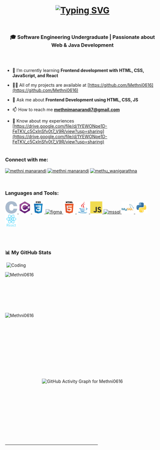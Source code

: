 <h1 align="center"><a href="https://git.io/typing-svg"><img src="https://readme-typing-svg.demolab.com?font=Fira+Code&size=24&pause=1000&width=435&lines=Hi+%2C+I'm+Methni+Manarandi+%F0%9F%91%8B;Software+Engineering+student+;Learning%2C+Building+%26+Coding" alt="Typing SVG" /></a></h1>
<br>


<h3 align="center">🎓 Software Engineering Undergraduate | Passionate about Web & Java Development</h3>

<br><br>



- 🌱 I’m currently learning **Frontend development with HTML, CSS, JavaScript, and React**

- 👨‍💻 All of my projects are available at [https://github.com/Methni0616](https://github.com/Methni0616)

- 💬 Ask me about **Frontend Development using HTML, CSS, JS**

- 📫 How to reach me **methnimanarandi7@gmail.com**

- 📄 Know about my experiences [https://drive.google.com/file/d/1YEWONpe1D-FeTKV_c5CxInSfv0t7_V9R/view?usp=sharing](https://drive.google.com/file/d/1YEWONpe1D-FeTKV_c5CxInSfv0t7_V9R/view?usp=sharing)
<br><br>
<h3 align="left">Connect with me:</h3>
<p align="left">
<a href="https://www.linkedin.com/in/methni-manarandi-196465270" target="_blank"><img align="center" src="https://raw.githubusercontent.com/rahuldkjain/github-profile-readme-generator/master/src/images/icons/Social/linked-in-alt.svg" alt="methni manarandi" height="30" width="40" /></a>
<a href="https://web.facebook.com/methni.manarandi" target="_blank"><img align="center" src="https://raw.githubusercontent.com/rahuldkjain/github-profile-readme-generator/master/src/images/icons/Social/facebook.svg" alt="methni manarandi" height="30" width="40" /></a>
<a href="https://instagram.com/methu_wanigarathna" target="blank"><img align="center" src="https://raw.githubusercontent.com/rahuldkjain/github-profile-readme-generator/master/src/images/icons/Social/instagram.svg" alt="methu_wanigarathna" height="30" width="40" /></a>
</p>
<br>
<h3 align="left">Languages and Tools:</h3>
<p align="left"> <a href="https://www.cprogramming.com/" target="_blank" rel="noreferrer"> <img src="https://raw.githubusercontent.com/devicons/devicon/master/icons/c/c-original.svg" alt="c" width="40" height="40"/> </a> <a href="https://www.w3schools.com/cs/" target="_blank" rel="noreferrer"> <img src="https://raw.githubusercontent.com/devicons/devicon/master/icons/csharp/csharp-original.svg" alt="csharp" width="40" height="40"/> </a> <a href="https://www.w3schools.com/css/" target="_blank" rel="noreferrer"> <img src="https://raw.githubusercontent.com/devicons/devicon/master/icons/css3/css3-original-wordmark.svg" alt="css3" width="40" height="40"/> </a> <a href="https://www.figma.com/" target="_blank" rel="noreferrer"> <img src="https://www.vectorlogo.zone/logos/figma/figma-icon.svg" alt="figma" width="40" height="40"/> </a> <a href="https://www.w3.org/html/" target="_blank" rel="noreferrer"> <img src="https://raw.githubusercontent.com/devicons/devicon/master/icons/html5/html5-original-wordmark.svg" alt="html5" width="40" height="40"/> </a> <a href="https://www.java.com" target="_blank" rel="noreferrer"> <img src="https://raw.githubusercontent.com/devicons/devicon/master/icons/java/java-original.svg" alt="java" width="40" height="40"/> </a> <a href="https://developer.mozilla.org/en-US/docs/Web/JavaScript" target="_blank" rel="noreferrer"> <img src="https://raw.githubusercontent.com/devicons/devicon/master/icons/javascript/javascript-original.svg" alt="javascript" width="40" height="40"/> </a> <a href="https://www.microsoft.com/en-us/sql-server" target="_blank" rel="noreferrer"> <img src="https://www.svgrepo.com/show/303229/microsoft-sql-server-logo.svg" alt="mssql" width="40" height="40"/> </a> <a href="https://www.mysql.com/" target="_blank" rel="noreferrer"> <img src="https://raw.githubusercontent.com/devicons/devicon/master/icons/mysql/mysql-original-wordmark.svg" alt="mysql" width="40" height="40"/> </a> <a href="https://www.python.org" target="_blank" rel="noreferrer"> <img src="https://raw.githubusercontent.com/devicons/devicon/master/icons/python/python-original.svg" alt="python" width="40" height="40"/> </a> <a href="https://reactjs.org/" target="_blank" rel="noreferrer"> <img src="https://raw.githubusercontent.com/devicons/devicon/master/icons/react/react-original-wordmark.svg" alt="react" width="40" height="40"/> </a> </p>
<br><br>
<h3>📊 My GitHub Stats</h3>

<img align="right" alt="Coding" width="500" src="https://raw.githubusercontent.com/onimur/.github/master/.resources/git-header.svg">

<br>

<p><img align="left" src="https://github-readme-stats.vercel.app/api/top-langs?username=Methni0616&show_icons=true&theme=dark&locale=en&layout=compact" alt="Methni0616" /></p>

<br><br><br><br><br><br><br>
<p>&nbsp;<img align="left" src="https://github-readme-stats.vercel.app/api?username=Methni0616&show_icons=true&theme=dark&locale=en" alt="Methni0616" /></p>
<br><br><br><br><br><br><br><br><br><br>

<!-- GitHub Activity Graph -->
<p align="center">
  <img src="https://github-readme-activity-graph.vercel.app/graph?username=Methni0616&theme=react-dark&bg_color=0d1117&color=ffffff&line=00e676&point=ffffff&area=true&hide_border=true" alt="GitHub Activity Graph for Methni0616" />
</p>


<br><br><br><br><br><br><br><br><br><br>
<hr width="60%" />





